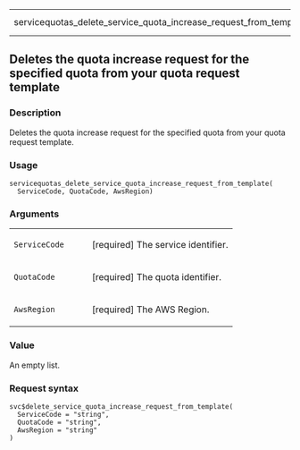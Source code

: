 <table style="width: 100%;">
<tbody>
<tr class="odd">
<td>servicequotas_delete_service_quota_increase_request_from_template</td>
<td style="text-align: right;">R Documentation</td>
</tr>
</tbody>
</table>

## Deletes the quota increase request for the specified quota from your quota request template

### Description

Deletes the quota increase request for the specified quota from your
quota request template.

### Usage

    servicequotas_delete_service_quota_increase_request_from_template(
      ServiceCode, QuotaCode, AwsRegion)

### Arguments

<table>
<colgroup>
<col style="width: 35%" />
<col style="width: 65%" />
</colgroup>
<tbody>
<tr class="odd">
<td><code
id="servicequotas_delete_service_quota_increase_request_from_template_:_ServiceCode">ServiceCode</code></td>
<td><p>[required] The service identifier.</p></td>
</tr>
<tr class="even">
<td><code
id="servicequotas_delete_service_quota_increase_request_from_template_:_QuotaCode">QuotaCode</code></td>
<td><p>[required] The quota identifier.</p></td>
</tr>
<tr class="odd">
<td><code
id="servicequotas_delete_service_quota_increase_request_from_template_:_AwsRegion">AwsRegion</code></td>
<td><p>[required] The AWS Region.</p></td>
</tr>
</tbody>
</table>

### Value

An empty list.

### Request syntax

    svc$delete_service_quota_increase_request_from_template(
      ServiceCode = "string",
      QuotaCode = "string",
      AwsRegion = "string"
    )
